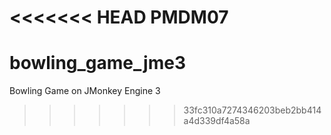 <<<<<<< HEAD
PMDM07
=======
# bowling_game_jme3
Bowling Game on JMonkey Engine 3
>>>>>>> 33fc310a7274346203beb2bb414a4d339df4a58a

